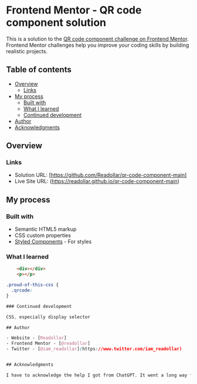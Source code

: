# Frontend Mentor - QR code component solution

This is a solution to the [QR code component challenge on Frontend Mentor](https://www.frontendmentor.io/challenges/qr-code-component-iux_sIO_H). Frontend Mentor challenges help you improve your coding skills by building realistic projects. 

## Table of contents

- [Overview](#overview)
    - [Links](#links)
- [My process](#my-process)
  - [Built with](#built-with)
  - [What I learned](#what-i-learned)
  - [Continued development](#continued-development)
- [Author](#author)
- [Acknowledgments](#acknowledgments)


## Overview

### Links

- Solution URL: [https://github.com/Readollar/qr-code-component-main]
- Live Site URL: (https://readollar.github.io/qr-code-component-main)

## My process

### Built with

- Semantic HTML5 markup
- CSS custom properties
- [Styled Components](https://styled-components.com/) - For styles


### What I learned


```html
    <div></div>
    <p></p>
```
```css
.proud-of-this-css {
  .qrcode: 
}

### Continued development

CSS, especially display selector

## Author

- Website - [Readollar]
- Frontend Mentor - [@readollar]
- Twitter - [@iam_readollar](https://www.twitter.com/iam_readollar)


## Acknowledgments

I have to acknowledge the help I got from ChatGPT, It went a long way for me.